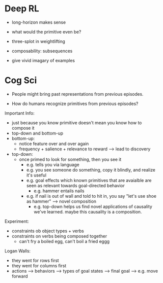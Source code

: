 # Deep RL
- long-horizon makes sense

- what would the primitive even be?

- three-splot in weightlifting

- composability: subsequences

- give vivid imagary of examples




# Cog Sci
- People might bring past representations from previous episodes.


- How do humans recognize primitives from previous episodes?



Important Info:
  - just because you know primitive doesn't mean you know how to compose it
  - top-down and bottom-up
  - bottom-up:  
    - notice feature over and over again
    - frequency + salience + relevance to reward --> lead to discovery
  - top-down:
    - once primed to look for something, then you see it
      - e.g. tells you via language
      - e.g. you see someone do something, copy it blindly, and realize it's useful
      - e.g. goal effects which known primitives that are avaialble are seen as relevant towards goal-directed behavior
        - e.g. hammer entails nails
      - e.g. if nail is out of wall and told to hit in, you say "let's use shoe as hammer" --> novel composition 
        - e.g. top-down helps us find novel applications of causality we've learned. maybe this causality is a composition.


Experiment:
- constraints ob object types + verbs
- constraints on verbs being composed together
  - can't fry a boiled egg, can't boil a fried eggg



Logan Walls:
  - they went for rows first
  - they went for columns first
  - actions --> behaviors --> types of goal states --> final goal
    --> e.g. move forward